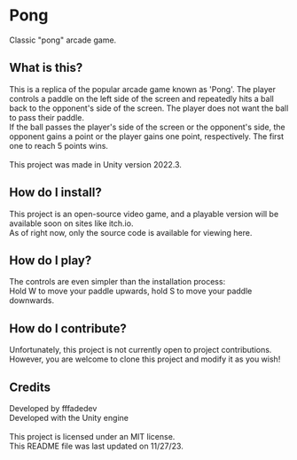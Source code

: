 # Pong
Classic "pong" arcade game.

## What is this?
This is a replica of the popular arcade game known as 'Pong'. The player controls a paddle on the left side of the screen and repeatedly hits a ball back to the opponent's side of the screen. The player does not want the ball to pass their paddle.\
If the ball passes the player's side of the screen or the opponent's side, the opponent gains a point or the player gains one point, respectively. The first one to reach 5 points wins.\
\
This project was made in Unity version 2022.3. 

## How do I install?
This project is an open-source video game, and a playable version will be available soon on sites like itch.io.\
As of right now, only the source code is available for viewing here.

## How do I play?
The controls are even simpler than the installation process:\
Hold W to move your paddle upwards, hold S to move your paddle downwards.

## How do I contribute?
Unfortunately, this project is not currently open to project contributions. However, you are welcome to clone this project and modify it as you wish!

## Credits
Developed by fffadedev\
Developed with the Unity engine
\
\
This project is licensed under an MIT license.\
This README file was last updated on 11/27/23. 
